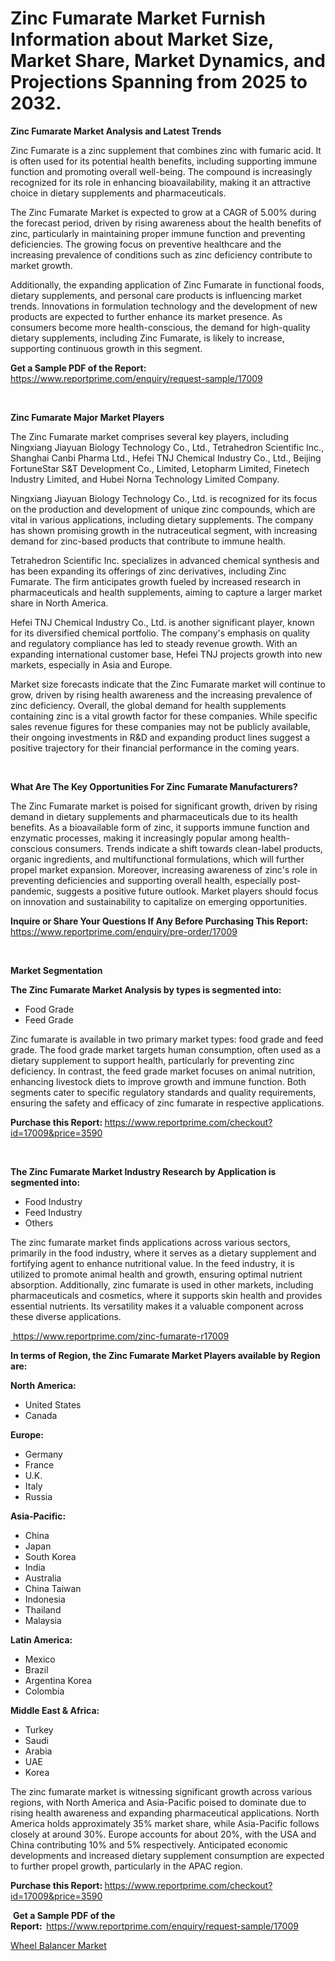 <p><h1>Zinc Fumarate Market Furnish Information about Market Size, Market Share, Market Dynamics, and Projections Spanning from 2025 to 2032.</h1></p><p><strong>Zinc Fumarate Market Analysis and Latest Trends</strong></p>
<p><p>Zinc Fumarate is a zinc supplement that combines zinc with fumaric acid. It is often used for its potential health benefits, including supporting immune function and promoting overall well-being. The compound is increasingly recognized for its role in enhancing bioavailability, making it an attractive choice in dietary supplements and pharmaceuticals.</p><p>The Zinc Fumarate Market is expected to grow at a CAGR of 5.00% during the forecast period, driven by rising awareness about the health benefits of zinc, particularly in maintaining proper immune function and preventing deficiencies. The growing focus on preventive healthcare and the increasing prevalence of conditions such as zinc deficiency contribute to market growth. </p><p>Additionally, the expanding application of Zinc Fumarate in functional foods, dietary supplements, and personal care products is influencing market trends. Innovations in formulation technology and the development of new products are expected to further enhance its market presence. As consumers become more health-conscious, the demand for high-quality dietary supplements, including Zinc Fumarate, is likely to increase, supporting continuous growth in this segment.</p></p>
<p><strong>Get a Sample PDF of the Report:&nbsp;</strong> <a href="https://www.reportprime.com/enquiry/request-sample/17009?utm_campaign=2606&utm_medium=2&utm_source=Github&utm_content=ia&utm_term=24032025&utm_id=zinc-fumarate">https://www.reportprime.com/enquiry/request-sample/17009</a></p>
<p>&nbsp;</p>
<p><strong>Zinc Fumarate Major Market Players</strong></p>
<p><p>The Zinc Fumarate market comprises several key players, including Ningxiang Jiayuan Biology Technology Co., Ltd., Tetrahedron Scientific Inc., Shanghai Canbi Pharma Ltd., Hefei TNJ Chemical Industry Co., Ltd., Beijing FortuneStar S&T Development Co., Limited, Letopharm Limited, Finetech Industry Limited, and Hubei Norna Technology Limited Company. </p><p>Ningxiang Jiayuan Biology Technology Co., Ltd. is recognized for its focus on the production and development of unique zinc compounds, which are vital in various applications, including dietary supplements. The company has shown promising growth in the nutraceutical segment, with increasing demand for zinc-based products that contribute to immune health. </p><p>Tetrahedron Scientific Inc. specializes in advanced chemical synthesis and has been expanding its offerings of zinc derivatives, including Zinc Fumarate. The firm anticipates growth fueled by increased research in pharmaceuticals and health supplements, aiming to capture a larger market share in North America.</p><p>Hefei TNJ Chemical Industry Co., Ltd. is another significant player, known for its diversified chemical portfolio. The company's emphasis on quality and regulatory compliance has led to steady revenue growth. With an expanding international customer base, Hefei TNJ projects growth into new markets, especially in Asia and Europe.</p><p>Market size forecasts indicate that the Zinc Fumarate market will continue to grow, driven by rising health awareness and the increasing prevalence of zinc deficiency. Overall, the global demand for health supplements containing zinc is a vital growth factor for these companies. While specific sales revenue figures for these companies may not be publicly available, their ongoing investments in R&D and expanding product lines suggest a positive trajectory for their financial performance in the coming years.</p></p>
<p>&nbsp;</p>
<p><strong>What Are The Key Opportunities For Zinc Fumarate Manufacturers?</strong></p>
<p><p>The Zinc Fumarate market is poised for significant growth, driven by rising demand in dietary supplements and pharmaceuticals due to its health benefits. As a bioavailable form of zinc, it supports immune function and enzymatic processes, making it increasingly popular among health-conscious consumers. Trends indicate a shift towards clean-label products, organic ingredients, and multifunctional formulations, which will further propel market expansion. Moreover, increasing awareness of zinc's role in preventing deficiencies and supporting overall health, especially post-pandemic, suggests a positive future outlook. Market players should focus on innovation and sustainability to capitalize on emerging opportunities.</p></p>
<p><strong>Inquire or Share Your Questions If Any Before Purchasing This Report:</strong> <a href="https://www.reportprime.com/enquiry/pre-order/17009?utm_campaign=2606&utm_medium=2&utm_source=Github&utm_content=ia&utm_term=24032025&utm_id=zinc-fumarate">https://www.reportprime.com/enquiry/pre-order/17009</a></p>
<p>&nbsp;</p>
<p><strong>Market Segmentation</strong></p>
<p><strong>The Zinc Fumarate Market Analysis by types is segmented into:</strong></p>
<p><ul><li>Food Grade</li><li>Feed Grade</li></ul></p>
<p><p>Zinc fumarate is available in two primary market types: food grade and feed grade. The food grade market targets human consumption, often used as a dietary supplement to support health, particularly for preventing zinc deficiency. In contrast, the feed grade market focuses on animal nutrition, enhancing livestock diets to improve growth and immune function. Both segments cater to specific regulatory standards and quality requirements, ensuring the safety and efficacy of zinc fumarate in respective applications.</p></p>
<p><strong>Purchase this Report:&nbsp;</strong><a href="https://www.reportprime.com/checkout?id=17009&price=3590&utm_campaign=2606&utm_medium=2&utm_source=Github&utm_content=ia&utm_term=24032025&utm_id=zinc-fumarate">https://www.reportprime.com/checkout?id=17009&price=3590</a></p>
<p>&nbsp;</p>
<p><strong>The Zinc Fumarate Market Industry Research by Application is segmented into:</strong></p>
<p><ul><li>Food Industry</li><li>Feed Industry</li><li>Others</li></ul></p>
<p><p>The zinc fumarate market finds applications across various sectors, primarily in the food industry, where it serves as a dietary supplement and fortifying agent to enhance nutritional value. In the feed industry, it is utilized to promote animal health and growth, ensuring optimal nutrient absorption. Additionally, zinc fumarate is used in other markets, including pharmaceuticals and cosmetics, where it supports skin health and provides essential nutrients. Its versatility makes it a valuable component across these diverse applications.</p></p>
<p><a href="https://www.reportprime.com/zinc-fumarate-r17009?utm_campaign=2606&utm_medium=2&utm_source=Github&utm_content=ia&utm_term=24032025&utm_id=zinc-fumarate">&nbsp;https://www.reportprime.com/zinc-fumarate-r17009</a></p>
<p><strong>In terms of Region, the Zinc Fumarate Market Players available by Region are:</strong></p>
<p>
    <p> <strong> North America: </strong>
        <ul>
            <li>United States</li>
            <li>Canada</li>
        </ul>
        </p> 
    <p> <strong> Europe: </strong>
        <ul>
            <li>Germany</li>
            <li>France</li>
            <li>U.K.</li>
            <li>Italy</li>
            <li>Russia</li>
        </ul>
        </p> 
    <p> <strong> Asia-Pacific: </strong>
        <ul>
            <li>China</li>
            <li>Japan</li>
            <li>South Korea</li>
            <li>India</li>
            <li>Australia</li>
            <li>China Taiwan</li>
            <li>Indonesia</li>
            <li>Thailand</li>
            <li>Malaysia</li>
        </ul>
        </p> 
    <p> <strong> Latin America: </strong>
        <ul>
            <li>Mexico</li>
            <li>Brazil</li>
            <li>Argentina Korea</li>
            <li>Colombia</li>
        </ul>
        </p> 
    <p> <strong> Middle East & Africa: </strong>
        <ul>
            <li>Turkey</li>
            <li>Saudi</li>
            <li>Arabia</li>
            <li>UAE</li>
            <li>Korea</li>
        </ul>
    </p>
    </p>
<p><p>The zinc fumarate market is witnessing significant growth across various regions, with North America and Asia-Pacific poised to dominate due to rising health awareness and expanding pharmaceutical applications. North America holds approximately 35% market share, while Asia-Pacific follows closely at around 30%. Europe accounts for about 20%, with the USA and China contributing 10% and 5% respectively. Anticipated economic developments and increased dietary supplement consumption are expected to further propel growth, particularly in the APAC region.</p></p>
<p><strong>Purchase this Report: </strong><a href="https://www.reportprime.com/checkout?id=17009&price=3590&utm_campaign=2606&utm_medium=2&utm_source=Github&utm_content=ia&utm_term=24032025&utm_id=zinc-fumarate">https://www.reportprime.com/checkout?id=17009&price=3590</a></p>
<p>&nbsp;<strong>Get a Sample PDF of the Report:&nbsp;&nbsp;</strong><a href="https://www.reportprime.com/enquiry/request-sample/17009?utm_campaign=2606&utm_medium=2&utm_source=Github&utm_content=ia&utm_term=24032025&utm_id=zinc-fumarate">https://www.reportprime.com/enquiry/request-sample/17009</a></p>
<p><strong></strong></p>
<p><p><a href="https://github.com/manesros8/Market-Research-Report-List-1/blob/main/wheel-balancer-market.md?utm_campaign=2606&utm_medium=2&utm_source=Github&utm_content=ia&utm_term=24032025&utm_id=zinc-fumarate">Wheel Balancer Market</a></p></p>